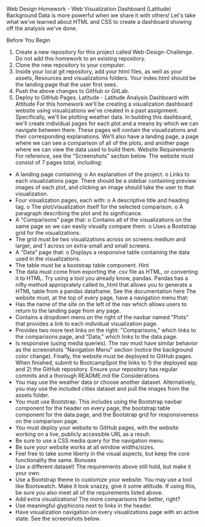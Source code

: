 Web Design Homework - Web Visualization Dashboard (Latitude)
Background
Data is more powerful when we share it with others! Let's take what we've learned about HTML and CSS to create a dashboard showing off the analysis we've done.

Before You Begin
1. Create a new repository for this project called Web-Design-Challenge. Do not add this homework to an existing repository.
2. Clone the new repository to your computer.
3. Inside your local git repository, add your html files, as well as your assets, Resources and visualizations folders. Your index.html should be the landing page that the user first sees.
4. Push the above changes to GitHub or GitLab.
5. Deploy to GitHub Pages.
Latitude - Latitude Analysis Dashboard with Attitude
For this homework we'll be creating a visualization dashboard website using visualizations we've created in a past assignment. Specifically, we'll be plotting weather data.
In building this dashboard, we'll create individual pages for each plot and a means by which we can navigate between them. These pages will contain the visualizations and their corresponding explanations. We'll also have a landing page, a page where we can see a comparison of all of the plots, and another page where we can view the data used to build them.
Website Requirements
For reference, see the "Screenshots" section below.
The website must consist of 7 pages total, including:
* A landing page containing: 
o An explanation of the project.
o Links to each visualizations page. There should be a sidebar containing preview images of each plot, and clicking an image should take the user to that visualization.
* Four visualization pages, each with: 
o A descriptive title and heading tag.
o The plot/visualization itself for the selected comparison.
o A paragraph describing the plot and its significance.
* A "Comparisons" page that: 
o Contains all of the visualizations on the same page so we can easily visually compare them.
o Uses a Bootstrap grid for the visualizations. 
* The grid must be two visualizations across on screens medium and larger, and 1 across on extra-small and small screens.
* A "Data" page that: 
o Displays a responsive table containing the data used in the visualizations. 
* The table must be a bootstrap table component. Hint 
* The data must come from exporting the .csv file as HTML, or converting it to HTML. Try using a tool you already know, pandas. Pandas has a nifty method approprately called to_html that allows you to generate a HTML table from a pandas dataframe. See the documentation here 
The website must, at the top of every page, have a navigation menu that:
* Has the name of the site on the left of the nav which allows users to return to the landing page from any page.
* Contains a dropdown menu on the right of the navbar named "Plots" that provides a link to each individual visualization page.
* Provides two more text links on the right: "Comparisons," which links to the comparisons page, and "Data," which links to the data page.
* Is responsive (using media queries). The nav must have similar behavior as the screenshots "Navigation Menu" section (notice the background color change).
Finally, the website must be deployed to GitHub pages.
When finished, submit to BootcampSpot the links to 1) the deployed app and 2) the GitHub repository.
Ensure your repository has regular commits and a thorough README.md file
Considerations
* You may use the weather data or choose another dataset. Alternatively, you may use the included cities dataset and pull the images from the assets folder.
* You must use Bootstrap. This includes using the Bootstrap navbar component for the header on every page, the bootstrap table component for the data page, and the Bootstrap grid for responsiveness on the comparison page.
* You must deploy your website to GitHub pages, with the website working on a live, publicly accessible URL as a result.
* Be sure to use a CSS media query for the navigation menu.
* Be sure your website works at all window widths/sizes.
* Feel free to take some liberty in the visual aspects, but keep the core functionality the same.
Bonuses
* Use a different dataset! The requirements above still hold, but make it your own.
* Use a Bootstrap theme to customize your website. You may use a tool like Bootswatch. Make it look snazzy, give it some attitude. If using this, be sure you also meet all of the requirements listed above.
* Add extra visualizations! The more comparisons the better, right?
* Use meaningful glyphicons next to links in the header.
* Have visualization navigation on every visualizations page with an active state. See the screenshots below.

